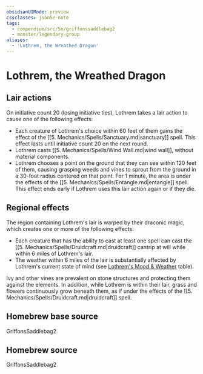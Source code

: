 ```yaml
---
obsidianUIMode: preview
cssclasses: json5e-note
tags:
  - compendium/src/5e/griffonssaddlebag2
  - monster/legendary-group
aliases:
  - 'Lothrem, the Wreathed Dragon'
---
```

# Lothrem, the Wreathed Dragon

## Lair actions


On initiative count 20 (losing initiative ties), Lothrem takes a lair action to cause one of the following effects:

- Each creature of Lothrem's choice within 60 feet of them gains the effect of the [[5. Mechanics/Spells/Sanctuary.md|sanctuary]] spell. This effect lasts until initiative count 20 on the next round.  
- Lothrem casts [[5. Mechanics/Spells/Wind Wall.md|wind wall]], without material components.  
- Lothrem chooses a point on the ground that they can see within 120 feet of them, causing grasping weeds and vines to sprout from the ground in a 30-foot radius centered on that point. For 1 minute, the area is under the effects of the [[5. Mechanics/Spells/Entangle.md|entangle]] spell. This effect ends early if Lothrem uses this lair action again or if they die.  

## Regional effects


The region containing Lothrem's lair is warped by their draconic magic, which creates one or more of the following effects:

- Each creature that has the ability to cast at least one spell can cast the [[5. Mechanics/Spells/Druidcraft.md|druidcraft]] cantrip at will while within 6 miles of Lothrem's lair.  
- The weather within 6 miles of the lair is substantially affected by Lothrem's current state of mind (see [Lothrem's Mood & Weather](compendium/tables/crest-city-weather-patterns-griffonssaddlebag2.md) table).  

Ivy and other vines are prevalent on stone structures and protecting them against the elements. In addition, while Lothrem is within their lair, grass and flowers continuously grow beneath them, as if under the effects of the [[5. Mechanics/Spells/Druidcraft.md|druidcraft]] spell.

## Homebrew base source


GriffonsSaddlebag2

## Homebrew source


GriffonsSaddlebag2
